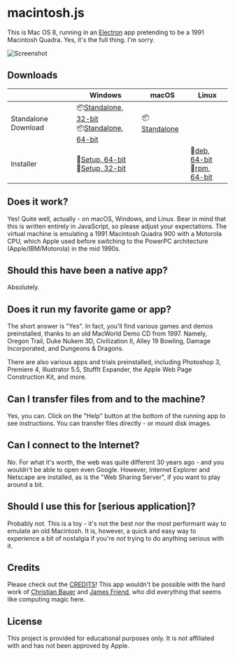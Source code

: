 # macintosh.js

This is Mac OS 8, running in an [Electron](https://electronjs.org/) app pretending to be a 1991 Macintosh Quadra. Yes, it's the full thing. I'm sorry.

![Screenshot](https://user-images.githubusercontent.com/1426799/88612692-a1d81a00-d040-11ea-85c9-c64142c503d5.jpg)

## Downloads

|  | Windows | macOS | Linux |
|---------------------|-----------------------------------------------------------------------------------------------------------------------------------------------------------------------------------------------------------------------------------------------------------------------------|---------------------------------------------------------------------------------------------------------------|---------------------------------------------------------------------------------------------------------------------------------------------------------------------------------------------------------------------------------------------|
| Standalone Download | 📦[Standalone, 32-bit](https://github.com/felixrieseberg/macintosh.js/releases/download/v1.0.5/macintosh.js-win32-ia32-1.0.5.zip) <br /> 📦[Standalone, 64-bit](https://github.com/felixrieseberg/macintosh.js/releases/download/v1.0.5/macintosh.js-win32-x64-1.0.5.zip)  | 📦[Standalone](https://github.com/felixrieseberg/macintosh.js/releases/download/v1.0.5/macintosh.js-darwin-x64-1.0.5.zip) |  |
| Installer | 💽[Setup, 64-bit](https://github.com/felixrieseberg/macintosh.js/releases/download/v1.0.5/macintoshjs-1.0.5-setup-x64.exe) <br /> 💽[Setup, 32-bit](https://github.com/felixrieseberg/macintosh.js/releases/download/v1.0.5/macintoshjs-1.0.5-setup-ia32.exe)  |  |  💽[deb, 64-bit](https://github.com/felixrieseberg/macintosh.js/releases/download/v1.0.5/macintosh.js_1.0.5_amd64.deb) <br /> 💽[rpm, 64-bit](https://github.com/felixrieseberg/macintosh.js/releases/download/v1.0.5/macintosh.js-1.0.5-1.x86_64.rpm) |

## Does it work?
Yes! Quite well, actually - on macOS, Windows, and Linux. Bear in mind that this is written entirely in JavaScript, so please adjust your expectations. The virtual machine is emulating a 1991 Macintosh Quadra 900 with a Motorola CPU, which Apple used before switching to the PowerPC architecture (Apple/IBM/Motorola) in the mid 1990s.

## Should this have been a native app?
Absolutely.

## Does it run my favorite game or app?
The short answer is "Yes". In fact, you'll find various games and demos preinstalled, thanks to an old MacWorld Demo CD from 1997. Namely, Oregon Trail, Duke Nukem 3D, Civilization II, Alley 19 Bowling, Damage Incorporated, and Dungeons & Dragons.

There are also various apps and trials preinstalled, including Photoshop 3, Premiere 4, Illustrator 5.5, StuffIt Expander, the Apple Web Page Construction Kit, and more.

## Can I transfer files from and to the machine?

Yes, you can. Click on the "Help" button at the bottom of the running app to see instructions. You can transfer files directly - or mount disk images.

## Can I connect to the Internet?

No. For what it's worth, the web was quite different 30 years ago - and you wouldn't be able to open even Google. However, Internet Explorer and Netscape are installed, as is the "Web Sharing Server", if you want to play around a bit.

## Should I use this for [serious application]?

Probably not. This is a toy - it's not the best nor the most performant way to emulate an old Macintosh. It is, however, a quick and easy way to experience a bit of nostalgia if you're _not_ trying to do anything serious with it.

## Credits

Please check out the [CREDITS](CREDITS.md)! This app wouldn't be possible with the hard work of [Christian Bauer](https://www.cebix.net/) and [James Friend](https://jamesfriend.com.au/), who did everything that seems like computing magic here.

## License

This project is provided for educational purposes only. It is not affiliated with and has
not been approved by Apple.
